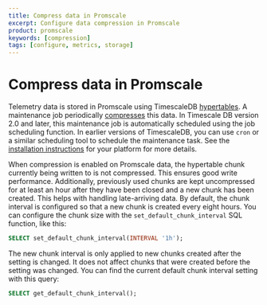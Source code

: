 ```yaml
---
title: Compress data in Promscale
excerpt: Configure data compression in Promscale
product: promscale
keywords: [compression]
tags: [configure, metrics, storage]
---
```


# Compress data in Promscale
Telemetry data is stored in Promscale using TimescaleDB [hypertables][hypertables].
A maintenance job periodically [compresses][tsdb-compression] this data.
In Timescale DB version 2.0 and later, this maintenance job is automatically scheduled
using the job scheduling function. In earlier versions of
TimescaleDB, you can use `cron` or a similar scheduling tool to schedule the
maintenance task. See the [installation instructions][promscale-install] for
your platform for more details.

When compression is enabled on Promscale data, the hypertable chunk
currently being written to is not compressed. This ensures good write performance.
Additionally, previously used chunks are kept uncompressed for at least an hour
after they have been closed and a new chunk has been created. This helps with handling
late-arriving data. By default, the chunk interval is configured so that a
new chunk is created every eight hours. You can configure the chunk size with
the `set_default_chunk_interval` SQL function, like this:
```sql
SELECT set_default_chunk_interval(INTERVAL '1h');
```

The new chunk interval is only applied to new chunks created after the setting is changed.
It does not affect chunks that were created before the setting was changed.
You can find the current default chunk interval setting with this query:
```sql
SELECT get_default_chunk_interval();
```

[hypertables]: /timescaledb/:currentVersion:/overview/core-concepts/hypertables-and-chunks/
[promscale-install]: /promscale/:currentVersion:/installation/
[tsdb-compression]: /timescaledb/:currentVersion:/overview/core-concepts/compression/
